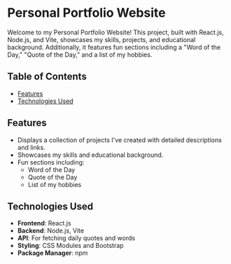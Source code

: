 # Personal Portfolio Website

Welcome to my Personal Portfolio Website! This project, built with React.js, Node.js, and Vite, showcases my skills, projects, and educational background. Additionally, it features fun sections including a "Word of the Day," "Quote of the Day," and a list of my hobbies.

## Table of Contents

- [Features](#features)
- [Technologies Used](#technologies-used)

## Features

- Displays a collection of projects I've created with detailed descriptions and links.
- Showcases my skills and educational background.
- Fun sections including:
  - Word of the Day
  - Quote of the Day
  - List of my hobbies

## Technologies Used

- **Frontend**: React.js
- **Backend**: Node.js, Vite
- **API**: For fetching daily quotes and words
- **Styling**: CSS Modules and Bootstrap
- **Package Manager**: npm
